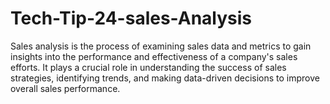 # Tech-Tip-24-sales-Analysis

Sales analysis is the process of examining sales data and metrics to gain insights into the performance and effectiveness of a company's sales efforts. It plays a crucial role in understanding the success of sales strategies, identifying trends, and making data-driven decisions to improve overall sales performance.
